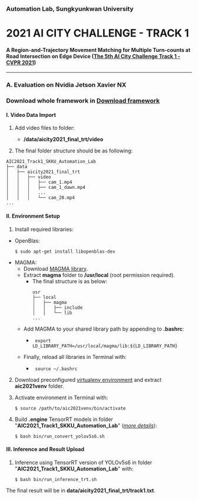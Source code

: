 ### Automation Lab, Sungkyunkwan University
# 2021 AI CITY CHALLENGE - TRACK 1

#### A Region-and-Trajectory Movement Matching for Multiple Turn-counts at Road Intersection on Edge Device ([The 5th AI City Challenge Track 1 - CVPR 2021](https://www.aicitychallenge.org/2021-challenge-tracks/))



---
### A. Evaluation on Nvidia Jetson Xavier NX

### Download whole framework in [Download framework](https://o365skku-my.sharepoint.com/:u:/g/personal/duongtran_o365_skku_edu/EVqRPiGVYX5HukS0EVnDPw0BzuAWnr67Vo3p-dPeuxoTvg?e=SPreAg)

#### I. Video Data Import

1. Add video files to folder:
   - **/data/aicity2021_final_trt/video**
   

2. The final folder structure should be as following:

```
AIC2021_Track1_SKKU_Automation_Lab
├── data
│   ├── aicity2021_final_trt
│   │   ├── video
│   │   │   ├── cam_1.mp4
│   │   │   ├── cam_1_dawn.mp4
│   │   │   ...
│   │   │   └── cam_20.mp4
...
```

#### II. Environment Setup

1. Install required libraries:

* OpenBlas: 
   ```shell  
   $ sudo apt-get install libopenblas-dev
   ```
* MAGMA: 
   * Download [MAGMA library](https://o365skku-my.sharepoint.com/:u:/g/personal/duongtran_o365_skku_edu/EZh8ORGHhwRNp6d1zzTcRUUBZJkl48K4jXBL_ZeqJ0uf-g?e=WYrawP).
   * Extract **magma** folder to **/usr/local** (root permission required).
      * The final structure is as below:
         ```
         usr
         ├── local
         │   ├── magma
         │   │   ├── include
         │   │   └── lib
         ...
        ```
   * Add MAGMA to your shared library path by appending to **.bashrc**:
      * ```shell
         export LD_LIBRARY_PATH=/usr/local/magma/lib:${LD_LIBRARY_PATH}
        ```
   * Finally, reload all libraries in Terminal with:
      * ```shell
         source ~/.bashrc
        ```   

2. Download preconfigured [virtualenv environment](https://o365skku-my.sharepoint.com/:u:/g/personal/duongtran_o365_skku_edu/EdIjzexL9Q9Kiy_fZecUyu8BrW-cC1Q66E31vIP6QqbCwA?e=H5gBfV) and extract **aic2021venv** folder.


3. Activate environment in Terminal with:

    ```shell
    $ source /path/to/aic2021venv/bin/activate
    ```

4. Build **.engine** TensorRT models in folder "**AIC2021_Track1_SKKU_Automation_Lab**" (*[more details](https://github.com/wang-xinyu/tensorrtx/tree/master/yolov5#how-to-run-yolov5s-as-example)*):

    ```shell
    $ bash bin/run_convert_yolov5s6.sh
    ```

#### III. Inference and Result Upload

1. Inference using TensorRT version of YOLOv5s6 in folder "**AIC2021_Track1_SKKU_Automation_Lab**" with:

    ```shell
    $ bash bin/run_inference_trt.sh
    ```

The final result will be in **data/aicity2021_final_trt/track1.txt**.

